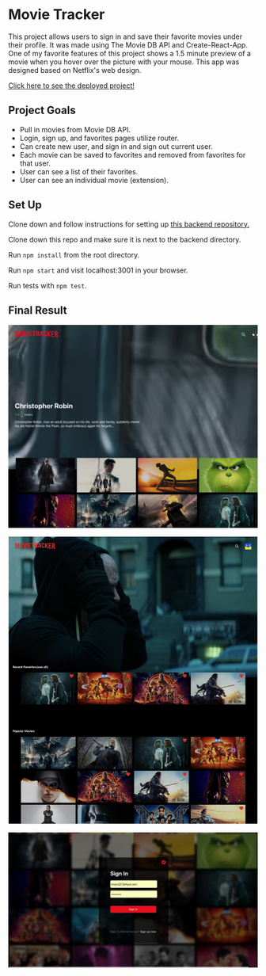 
# Movie Tracker
This project allows users to sign in and save their favorite movies under their profile. It was made using The Movie DB API and Create-React-App. One of my favorite features of this project shows a 1.5 minute preview of a movie when you hover over the picture with your mouse. This app was designed based on Netflix's web design.

[Click here to see the deployed project!](https://next-flix.herokuapp.com/)


## Project Goals
* Pull in movies from Movie DB API.
* Login, sign up, and favorites pages utilize router.
* Can create new user, and sign in and sign out current user.
* Each movie can be saved to favorites and removed from favorites for that user.
* User can see a list of their favorites.
* User can see an individual movie (extension).

## Set Up
Clone down and follow instructions for setting up [this backend repository.](https://github.com/turingschool-examples/movie-tracker)

Clone down this repo and make sure it is next to the backend directory.

Run `npm install` from the root directory.

Run `npm start` and visit localhost:3001 in your browser.

Run tests with `npm test`.

## Final Result


![alt tag](https://github.com/benjaminhayek/movieTracker/blob/master/public/images/Screen1.png "Screen-shot of App")

![alt tag](https://github.com/benjaminhayek/movieTracker/blob/master/public/images/Screen2.png "Screen-shot of App")

![alt tag](https://github.com/benjaminhayek/movieTracker/blob/master/public/images/Screen3.png "Screen-shot of App")

